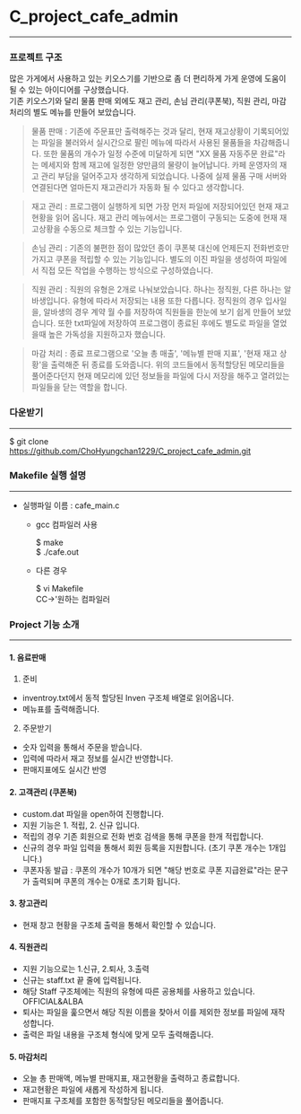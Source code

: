# C_project_cafe_admin
-----------------------
### 프로젝트 구조
많은 가게에서 사용하고 있는 키오스기를 기반으로 좀 더 편리하게 가게 운영에 도움이 될 수 있는 아이디어를 구상했습니다.  
기존 키오스기와 달리 물품 판매 외에도 재고 관리, 손님 관리(쿠폰북), 직원 관리, 마감 처리의 별도 메뉴를 만들어 보았습니다.  
>물품 판매 : 기존에 주문표만 출력해주는 것과 달리, 현재 재고상황이 기록되어있는 파일을 불러와서 실시간으로 팔린 메뉴에 따라서 사용된 물품들을 차감해줍니다. 또한 물품의 개수가 일정 수준에 미달하게 되면 "XX 물품 자동주문 완료"라는 메세지와 함께 재고에 일정한 양만큼의 물량이 늘어납니다. 카페 운영자의 재고 관리 부담을 덜어주고자 생각하게 되었습니다. 나중에 실제 물품 구매 서버와 연결된다면 얼마든지 재고관리가 자동화 될 수 있다고 생각합니다.

>재고 관리 : 프로그램이 실행하게 되면 가장 먼저 파일에 저장되어있던 현재 재고현황을 읽어 옵니다. 재고 관리 메뉴에서는 프로그램이 구동되는 도중에 현재 재고상황을 수동으로 체크할 수 있는 기능입니다.

>손님 관리 : 기존의 불편한 점이 많았던 종이 쿠폰북 대신에 언제든지 전화번호만 가지고 쿠폰을 적립할 수 있는 기능입니다. 별도의 이진 파일을 생성하여 파일에서 직접 모든 작업을 수행하는 방식으로 구성하였습니다.

>직원 관리 : 직원의 유형은 2개로 나눠보았습니다. 하나는 정직원, 다른 하나는 알바생입니다. 유형에 따라서 저장되는 내용 또한 다릅니다. 정직원의 경우 입사일을, 알바생의 경우 계약 월 수를 저장하여 직원들을 한눈에 보기 쉽게 만들어 보았습니다. 또한 txt파일에 저장하여 프로그램이 종료된 후에도 별도로 파일을 열었을때 높은 가독성을 지원하고자 했습니다.

>마감 처리 : 종료 프로그램으로 '오늘 총 매출', '메뉴별 판매 지표', '현재 재고 상황'을 출력해준 뒤 종료를 도와줍니다. 위의 코드들에서 동적할당된 메모리들을 풀어준다던지 현재 메모리에 있던 정보들을 파일에 다시 저장을 해주고 열려있는 파일들을 닫는 역할을 합니다.

### 다운받기
-----------------

 $ git clone https://github.com/ChoHyungchan1229/C_project_cafe_admin.git

### Makefile 실행 설명
-----------------------
* 실행파일 이름 : cafe_main.c
  * gcc 컴파일러 사용

    $ make  
    $ ./cafe.out  

  * 다른 경우  

    $ vi Makefile  
    CC->'원하는 컴파일러  

### Project 기능 소개
----------------------
#### 1. 음료판매
1. 준비
  * inventroy.txt에서 동적 할당된 Inven 구조체 배열로 읽어옵니다.
  * 메뉴표를 출력해줍니다.
2. 주문받기
  * 숫자 입력을 통해서 주문을 받습니다.
  * 입력에 따라서 재고 정보를 실시간 반영합니다.  
  * 판매지표에도 실시간 반영  

#### 2. 고객관리 (쿠폰북)  
  * custom.dat 파일을 open하여 진행합니다.
  * 지원 기능은 1. 적립, 2. 신규 입니다.
  * 적립의 경우 기존 회원으로 전화 번호 검색을 통해 쿠폰을 한개 적립합니다.
  * 신규의 경우 파일 입력을 통해서 회원 등록을 지원합니다. (초기 쿠폰 개수는 1개입니다.)
  * 쿠폰자동 발급 : 쿠폰의 개수가 10개가 되면 "해당 번호로 쿠폰 지급완료"라는 문구가 출력되며 쿠폰의 개수는 0개로 초기화 됩니다.
#### 3. 창고관리
  * 현재 창고 현황을 구조체 출력을 통해서 확인할 수 있습니다.
#### 4. 직원관리
  * 지원 기능으로는 1.신규, 2.퇴사, 3.출력
  * 신규는 staff.txt 끝 줄에 입력됩니다.
  * 해당 Staff 구조체에는 직원의 유형에 따른 공용체를 사용하고 있습니다. OFFICIAL&ALBA
  * 퇴사는 파일을 훑으면서 해당 직원 이름을 찾아서 이를 제외한 정보를 파일에 재작성합니다.
  * 출력은 파일 내용을 구조체 형식에 맞게 모두 출력해줍니다.
#### 5. 마감처리
  * 오늘 총 판매액, 메뉴별 판매지표, 재고현황을 출력하고 종료합니다.
  * 재고현황은 파일에 새롭게 작성하게 됩니다.
  * 판매지표 구조체를 포함한 동적할당된 메모리들을 풀어줍니다.
